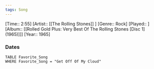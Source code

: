 ```yaml
---
tags: Song  
---
```

[Time:: 2:55]
[Artist:: [[The Rolling Stones]] ]
[Genre:: Rock]
[Played:: ]
[Album:: [[Rolled Gold Plus: Very Best Of The Rolling Stones [Disc 1] (1965)]]]
[Year:: 1965]
### Dates
````dataview
TABLE Favorite_Song
WHERE Favorite_Song = "Get Off Of My Cloud"
````